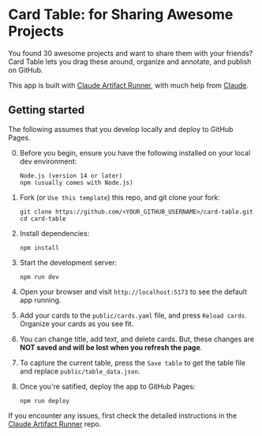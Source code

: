 # Card Table: for Sharing Awesome Projects

You found 30 awesome projects and want to share them with your friends? Card Table lets you drag these around, organize and annotate, and publish on GitHub.

This app is built with [Claude Artifact Runner](https://github.com/claudio-silva/claude-artifact-runner), with much help from [Claude](https://claude.ai/).

## Getting started
The following assumes that you develop locally and deploy to GitHub Pages.

0. Before you begin, ensure you have the following installed on your local dev environment:
   ```
   Node.js (version 14 or later)
   npm (usually comes with Node.js)
   ```

1. Fork (or `Use this template`) this repo, and git clone your fork:
   ```
   git clone https://github.com/<YOUR_GITHUB_USERNAME>/card-table.git
   cd card-table
   ```

2. Install dependencies:
   ```
   npm install
   ```

3. Start the development server:
   ```
   npm run dev
   ```

4. Open your browser and visit `http://localhost:5173` to see the default app running.

5. Add your cards to the `public/cards.yaml` file, and press `Reload cards`. Organize your cards as you see fit.

6. You can change title, add text, and delete cards. But, these changes are <b>NOT saved and will be lost when you refresh the page</b>.

7. To capture the current table, press the `Save table` to get the table file and replace `public/table_data.json`.

8. Once you're satified, deploy the app to GitHub Pages:
   ```
   npm run deploy
   ```

If you encounter any issues, first check the detailed instructions in the [Claude Artifact Runner](https://github.com/claudio-silva/claude-artifact-runner) repo.
